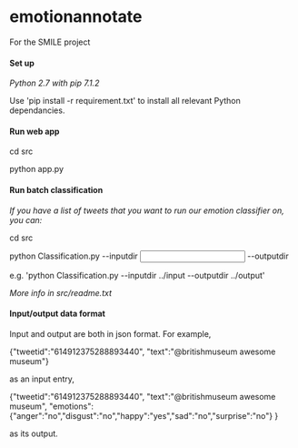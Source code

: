 # emotionannotate
For the SMILE project

#### Set up
*Python 2.7 with pip 7.1.2*

Use 'pip install -r requirement.txt' to install all relevant Python dependancies.
#### Run web app
cd src

python app.py
#### Run batch classification
*If you have a list of tweets that you want to run our emotion classifier on, you can:*

cd src

python Classification.py --inputdir <input directory> --outputdir <outpur directory>

e.g. 'python Classification.py --inputdir ../input --outputdir ../output'

*More info in src/readme.txt*

#### Input/output data format
Input and output are both in json format.
For example,

{"tweetid":"614912375288893440", "text":"@britishmuseum awesome museum"}

as an input entry,

{"tweetid":"614912375288893440", 
"text":"@britishmuseum awesome museum",
"emotions":{"anger":"no","disgust":"no","happy":"yes","sad":"no","surprise":"no"}
}

as its output.
